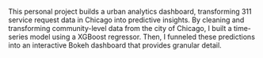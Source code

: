 This personal project builds a urban analytics dashboard, transforming 311 service request data in Chicago into predictive insights.
By cleaning and transforming community-level data from the city of Chicago, I built a time-series model using a XGBoost regressor. 
Then, I funneled these predictions into an interactive Bokeh dashboard that provides granular detail. 

